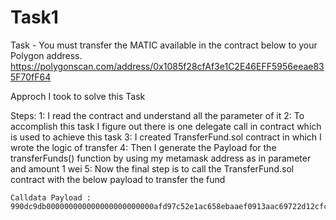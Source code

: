 # Task1
Task - You must transfer the MATIC available in the contract below to your Polygon address.
https://polygonscan.com/address/0x1085f28cfAf3e1C2E46EFF5956eeae835F70fF64


Approch I took to solve this Task

Steps:
    1: I read the contract and understand all the parameter of it
    2: To accomplish this task I figure out there is one delegate call in contract which is used to achieve this task 
    3: I created TransferFund.sol contract in which I wrote the logic of transfer 
    4: Then I generate the Payload for the transferFunds() function by using my metamask address as in parameter and amount 1 wei
    5: Now the final step is to call the TransferFund.sol contract with the below payload to transfer the fund 

    Calldata Payload : 990dc9db000000000000000000000000afd97c52e1ac658ebaaef0913aac69722d12cfc80000000000000000000000000000000000000000000000000000000000000001